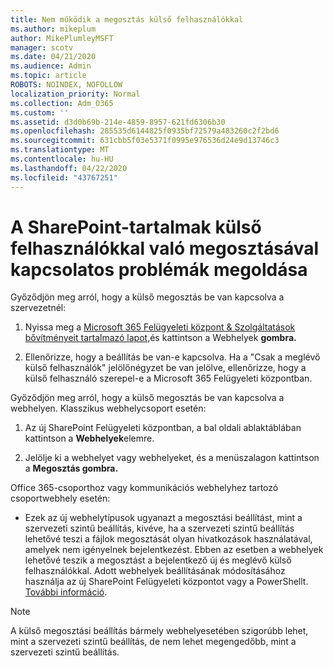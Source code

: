 ```yaml
---
title: Nem működik a megosztás külső felhasználókkal
ms.author: mikeplum
author: MikePlumleyMSFT
manager: scotv
ms.date: 04/21/2020
ms.audience: Admin
ms.topic: article
ROBOTS: NOINDEX, NOFOLLOW
localization_priority: Normal
ms.collection: Adm_O365
ms.custom: ''
ms.assetid: d3d0b69b-214e-4859-8957-621fd6306b30
ms.openlocfilehash: 285535d6144825f0935bf72579a483260c2f2bd6
ms.sourcegitcommit: 631cbb5f03e5371f0995e976536d24e9d13746c3
ms.translationtype: MT
ms.contentlocale: hu-HU
ms.lasthandoff: 04/22/2020
ms.locfileid: "43767251"
---
```

# <a name="fix-problems-sharing-sharepoint-content-with-external-users"></a>A SharePoint-tartalmak külső felhasználókkal való megosztásával kapcsolatos problémák megoldása

Győződjön meg arról, hogy a külső megosztás be van kapcsolva a szervezetnél:
  
1. Nyissa meg a [Microsoft 365 Felügyeleti központ &amp; Szolgáltatások bővítményeit tartalmazó lapot,](https://portal.office.com/adminportal/home#/Settings/ServicesAndAddIns)és kattintson a Webhelyek **gombra.**
    
2. Ellenőrizze, hogy a beállítás be van-e kapcsolva. Ha a "Csak a meglévő külső felhasználók" jelölőnégyzet be van jelölve, ellenőrizze, hogy a külső felhasználó szerepel-e a Microsoft 365 Felügyeleti központban.
    
Győződjön meg arról, hogy a külső megosztás be van kapcsolva a webhelyen. Klasszikus webhelycsoport esetén:
  
1. Az új SharePoint Felügyeleti központban, a bal oldali ablaktáblában kattintson a **Webhelyek**elemre.
    
2. Jelölje ki a webhelyet vagy webhelyeket, és a menüszalagon kattintson a **Megosztás gombra.**
    
Office 365-csoporthoz vagy kommunikációs webhelyhez tartozó csoportwebhely esetén:
  
- Ezek az új webhelytípusok ugyanazt a megosztási beállítást, mint a szervezeti szintű beállítás, kivéve, ha a szervezeti szintű beállítás lehetővé teszi a fájlok megosztását olyan hivatkozások használatával, amelyek nem igényelnek bejelentkezést. Ebben az esetben a webhelyek lehetővé teszik a megosztást a bejelentkező új és meglévő külső felhasználókkal. Adott webhelyek beállításának módosításához használja az új SharePoint Felügyeleti központot vagy a PowerShellt. [További információ](https://go.microsoft.com/fwlink/?linkid=871863).
    
> [!NOTE]
> A külső megosztási beállítás bármely webhelyesetében szigorúbb lehet, mint a szervezeti szintű beállítás, de nem lehet megengedőbb, mint a szervezeti szintű beállítás. 
  

